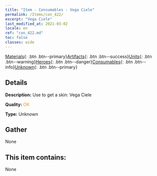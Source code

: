 ```yaml
---
title: "Item - Consumables - Vega Ciele"
permalink: /Items/con_422/
excerpt: "Vega Ciele"
last_modified_at: 2021-03-02
locale: en
ref: "con_422.md"
toc: false
classes: wide
---
```

 [Materials](/Items/){: .btn .btn--primary}[Artifacts](/Items/Artifacts/){: .btn .btn--success}[Units](/Items/Units/){: .btn .btn--warning}[Heroes](/Items/Heroes/){: .btn .btn--danger}[Consumables](/Items/Consumables/){: .btn .btn--info}[Unknown](/Items/Unknown/){: .btn .btn--primary}

## Details
 **Description:** Use to get a skin: Vega Ciele

 **Quality:** <span style="color: #FF8C00">OK</span>

 **Type:** Unknown

## Gather

  None

## This item contains:

  None

